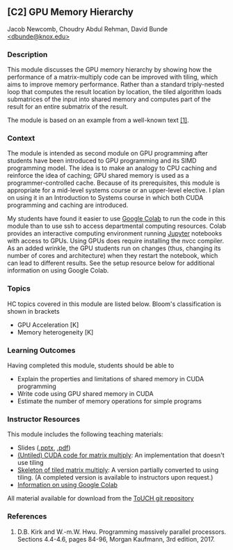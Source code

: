 ## [C2] GPU Memory Hierarchy 
Jacob Newcomb,
Choudry Abdul Rehman,
David Bunde [\<dbunde@knox.edu\>](mailto:dbunde@knox.edu)

### Description

This module discusses the GPU memory hierarchy by showing how the
performance of a matrix-multiply code can be improved with tiling,
which aims to improve memory performance.
Rather than a standard triply-nested loop that computes the result
location by location, the tiled algorithm loads submatrices of the
input into shared memory and computes part of the result for an entire
submatrix of the result.

The module is based on an example from a well-known text [[1]](#kirk10).

### Context

The module is intended as second module on GPU programming after
students have been introduced to GPU programming and its SIMD
programming model.
The idea is to make an analogy to CPU caching and reinforce the idea
of caching; GPU shared memory is used as a programmer-controlled cache.
Because of its prerequisites, this module is appropriate for a
mid-level systems course or an upper-level elective.
I plan on using it in an Introduction to Systems course in which both
CUDA programming and caching are introduced.

My students have found it easier to use 
[Google Colab](https://colab.research.google.com) to run the code in
this module than to use ssh to access departmental computing
resources.
Colab provides an interactive computing environment running
[Jupyter](https://jupyter.org/) notebooks with access to GPUs.
Using GPUs does require installing the nvcc compiler.
As an added wrinkle, the GPU students run on changes (thus, changing
its number of cores and architecture) when they restart
the notebook, which can lead to different results.
See the setup resource below for additional information on using
Google Colab.

### Topics

HC topics covered in this module are listed below. Bloom's
classification is shown in brackets 

  * GPU Acceleration [K]
  * Memory heterogeneity [K]

### Learning Outcomes

Having completed this module, students should be able to 

  * Explain the properties and limitations of shared memory in CUDA
    programming
  * Write code using GPU shared memory in CUDA 
  * Estimate the number of memory operations for simple programs

### Instructor Resources

This module includes the following teaching materials:

  * Slides ([.pptx](./lecture_slides.pptx), [.pdf](./lecture_slides.pdf))
  * [(Untiled) CUDA code for matrix multiply](./matrix_multiply.cu):
    An implementation that doesn't use tiling
  * [Skeleton of tiled matrix multiply](./incomplete_tiled_matrix_mult.cu): 
    A version partially converted to using tiling.
    (A completed version is available to instructors upon request.)
  * [Information on using Google Colab](./colab.md)

All material available for download from the [ToUCH git repository](https://github.com/TeachingUndergradsCHC/modules.git)  

### References

1. <a name="kirk10"></a>D.B. Kirk and W.-m.W. Hwu. Programming massively parallel
processors.  Sections 4.4-4.6, pages 84-96, Morgan Kaufmann, 3rd edition, 2017.


